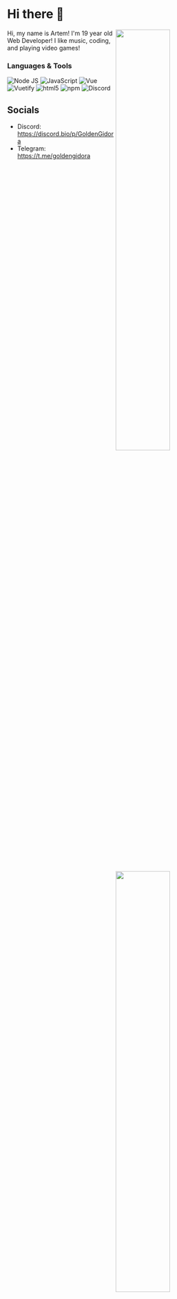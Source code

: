 # Hi there 👋

<img width="50%" align="right" src="https://github-readme-stats.vercel.app/api?username=goldengidora">
<img width="50%" align="right" src="https://github-readme-stats.vercel.app/api/top-langs/?username=goldengidora&layout=compact">
Hi, my name is Artem! I'm 19 year old Web Developer! I like music, coding, and playing video games! 

### Languages & Tools
<img alt="Node JS" src="https://img.shields.io/badge/-Node%20JS-43853d?style=flat-square&logo=Node.js&logoColor=white" /> <img alt="JavaScript" src="https://img.shields.io/badge/-JavaScript-edb200?style=flat-square&logo=javascript&logoColor=white" /> <img alt="Vue" src="https://img.shields.io/badge/-Vue-384960?style=flat-square&logo=vue.js&logoColor=white" /> <img alt="Vuetify" src="https://img.shields.io/badge/-Vuetify-1696f5?style=flat-square&logo=vuetify&logoColor=white" /> <img alt="html5" src="https://img.shields.io/badge/-HTML5-E34F26?style=flat-square&logo=html5&logoColor=white" /> <img alt="npm" src="https://img.shields.io/badge/-NPM-CB3837?style=flat-square&logo=npm&logoColor=white" /> <img alt="Discord" src="https://img.shields.io/badge/-Discord-36393F?style=flat-square&logo=discord&logoColor=white" />

## Socials

* Discord: https://discord.bio/p/GoldenGidora
* Telegram: https://t.me/goldengidora

